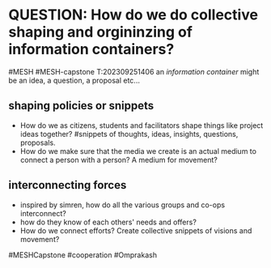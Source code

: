 # QUESTION: How do we do collective shaping and orgininzing of information containers?
#MESH #MESH-capstone
T:202309251406
an *information container* might be an idea, a question, a proposal etc...

## shaping policies or snippets
- How do we as citizens, students and facilitators shape things like project ideas together? #snippets of thoughts, ideas, insights, questions, proposals. 
- How do we make sure that the media we create is an actual medium to connect a person with a person? A medium for movement? 

## interconnecting forces 
- inspired by simren, how do all the various groups and co-ops interconnect?
- how do they know of each others' needs and offers?
- How do we connect efforts? Create collective snippets of visions and movement? 

#MESHCapstone #cooperation #Omprakash